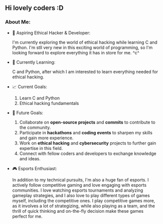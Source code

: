 ## Hi lovely coders :D

### About Me:

- 🔧 Aspiring Ethical Hacker & Developer:

  I'm currently exploring the world of ethical hacking while learning C and Python. I'm stll very new in this exciting world of programming, so I'm looking forward to explore everything it has in store for me. ^c^
- 🌱 Currently Learning:

   C and Python, after which I am interested to learn everything needed for ethical hacking.
- 📈 Current Goals:

  1) Learn C and Python
  2) Ethical hacking fundamentals
- 🎯 Future Goals:

  1) Collaborate on **open-source projects** and **commits** to contribute to the community.
  2) Participate in **hackathons** and **coding events** to sharpen my skills and gain more experience.
  3) Work on **ethical hacking** and **cybersecurity** projects to further gain expertise in this field.
  4) Connect with fellow coders and developers to exchange knowledge and ideas.

- 🎮 Esports Enthusiast:

  In addition to my technical pursuits, I'm also a huge fan of esports. I actively follow competitive gaming and love engaging with esports communities. I love watching esports tournaments and analyzing gameplay strategies, and I also love to play different types of games myself, including the competitive ones. I play competitive games more, as it involves a lot of strategizing, while also playing as a team, and the thrill of quick thinking and on-the-fly decision make these games perfect for me.
